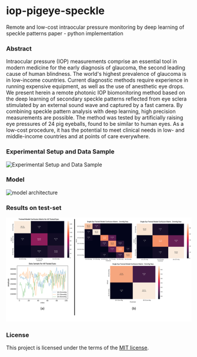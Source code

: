 # iop-pigeye-speckle
Remote and low-cost intraocular pressure monitoring by deep learning of speckle patterns paper - python implementation

### Abstract
Intraocular pressure (IOP) measurements comprise an essential tool in modern medicine for the early diagnosis of glaucoma, the second leading cause of human blindness. The world's highest prevalence of glaucoma is in low-income countries. 
Current diagnostic methods require experience in running expensive equipment, as well as the use of anesthetic eye drops. We present herein a remote photonic IOP biomonitoring method based on the deep learning of secondary speckle patterns reflected from eye sclera stimulated by an external sound wave and captured by a fast camera. By combining speckle pattern analysis with deep learning, high precision measurements are possible.
The method was tested by artificially raising eye pressures of 24 pig eyeballs, found to be similar to human eyes. As a low-cost procedure, it has the potential to meet clinical needs in low- and middle-income countries and at points of care everywhere.

### Experimental Setup and Data Sample
![Experimental Setup and Data Sample](expsetup.png)


### Model
![model architecture](model.png)

### Results on test-set
![IOP confusion matrices and results](results.png)

### License
This project is licensed under the terms of the [MIT license](https://github.com/zeevikal/speckles-classification/blob/master/LICENSE).
